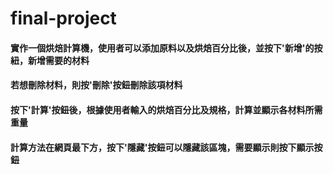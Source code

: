 # final-project

#### 實作一個烘焙計算機，使用者可以添加原料以及烘焙百分比後，並按下'新增'的按紐，新增需要的材料
#### 若想刪除材料，則按'刪除'按鈕刪除該項材料
#### 按下'計算'按鈕後，根據使用者輸入的烘焙百分比及規格，計算並顯示各材料所需重量
#### 計算方法在網頁最下方，按下'隱藏'按鈕可以隱藏該區塊，需要顯示則按下顯示按鈕
